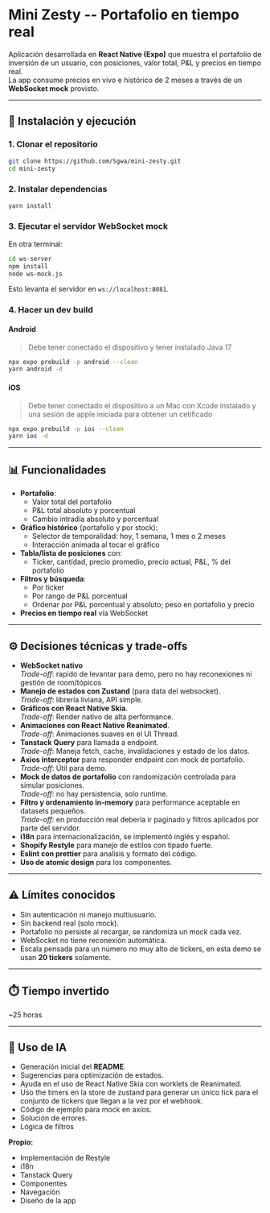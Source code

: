 # Mini Zesty -- Portafolio en tiempo real

Aplicación desarrollada en **React Native (Expo)** que muestra el
portafolio de inversión de un usuario, con posiciones, valor total, P&L
y precios en tiempo real.\
La app consume precios en vivo e histórico de 2 meses a través de un
**WebSocket mock** provisto.

------------------------------------------------------------------------

## 🚀 Instalación y ejecución

### 1. Clonar el repositorio

``` bash
git clone https://github.com/Sgwa/mini-zesty.git
cd mini-zesty
```

### 2. Instalar dependencias

``` bash
yarn install
```

### 3. Ejecutar el servidor WebSocket mock

En otra terminal:

``` bash
cd ws-server
npm install
node ws-mock.js
```

Esto levanta el servidor en `ws://localhost:8081`.

### 4. Hacer un dev build

#### Android
> Debe tener conectado el dispositivo y tener instalado Java 17
``` bash
npx expo prebuild -p android --clean
yarn android -d
```

#### iOS
> Debe tener conectado el dispositivo a un Mac con Xcode instalado y una sesión de apple iniciada para obtener un cetificado
``` bash
npx expo prebuild -p ios --clean
yarn ios -d
```

------------------------------------------------------------------------

## 📊 Funcionalidades

-   **Portafolio**:
    -   Valor total del portafolio
    -   P&L total absoluto y porcentual
    -   Cambio intradía absoluto y porcentual
-   **Gráfico histórico** (portafolio y por stock):
    -   Selector de temporalidad: hoy, 1 semana, 1 mes o 2 meses
    -   Interacción animada al tocar el gráfico
-   **Tabla/lista de posiciones** con:
    -   Ticker, cantidad, precio promedio, precio actual, P&L, % del
        portafolio
-   **Filtros y búsqueda**:
    -   Por ticker
    -   Por rango de P&L porcentual
    -   Ordenar por P&L porcentual y absoluto; peso en portafolio y precio
-   **Precios en tiempo real** vía WebSocket

------------------------------------------------------------------------

## ⚙️ Decisiones técnicas y trade-offs

-   **WebSocket nativo** \
    *Trade-off*: rapido de levantar para demo, pero no hay reconexiones ni gestión de room/tópicos 
-   **Manejo de estados con Zustand** (para data del websocket). \
    *Trade-off*: librería liviana, API simple.
-   **Gráficos con React Native Skia**.\
    *Trade-off*: Render nativo de alta performance.
-   **Animaciones con React Native Reanimated**.\
    *Trade-off*: Animaciones suaves en el UI Thread.
-   **Tanstack Query** para llamada a endpoint.\
    *Trade-off*: Maneja fetch, cache, invalidaciones y estado de los datos.
-   **Axios interceptor** para responder endpoint con mock de portafolio.
    *Trade-off*: Útil para demo.
-   **Mock de datos de portafolio** con randomización controlada para
    simular posiciones.\
    *Trade-off:* no hay persistencia, solo runtime.
-   **Filtro y ordenamiento in-memory** para performance aceptable en
    datasets pequeños.\
    *Trade-off:* en producción real debería ir paginado y filtros aplicados por parte del servidor.
-   **i18n** para internacionalización, se implementó inglés y español.
-   **Shopify Restyle** para manejo de estilos con tipado fuerte.
-   **Eslint con prettier** para analisis y formato del código.
-   **Uso de atomic design** para los componentes.

------------------------------------------------------------------------

## ⚠️ Límites conocidos

-   Sin autenticación ni manejo multiusuario.
-   Sin backend real (solo mock).
-   Portafolio no persiste al recargar, se randomiza un mock cada vez.
-   WebSocket no tiene reconexión automática.
-   Escala pensada para un número no muy alto de tickers, en esta demo se usan **20 tickers** solamente.

------------------------------------------------------------------------

## ⏱️ Tiempo invertido
~25 horas

------------------------------------------------------------------------

## 🤖 Uso de IA

-   Generación inicial del **README**.
-   Sugerencias para optimización de estados.
-   Ayuda en el uso de React Native Skia con worklets de Reanimated.
-   Uso the timers en la store de zustand para generar un único tick para el conjunto de tickers que llegan a la vez por el webhook.
-   Código de ejemplo para mock en axios.
-   Solución de errores.
-   Lógica de filtros

**Propio:**
- Implementación de Restyle
- i18n
- Tanstack Query
- Componentes
- Navegación
- Diseño de la app
